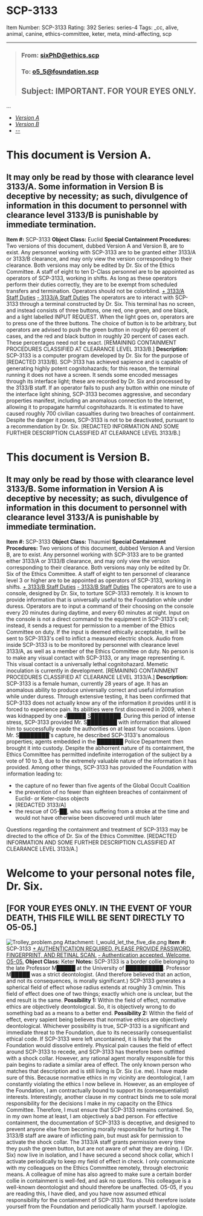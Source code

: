 # SCP-3133
Item Number: SCP-3133
Rating: 392
Series: series-4
Tags: _cc, alive, animal, canine, ethics-committee, keter, meta, mind-affecting, scp

---

> ### **From:** sixPhD@ethics.scp
> ### **To:** o5_5@foundation.scp
> ## **Subject:** IMPORTANT. FOR YOUR EYES ONLY.
…  

  * [_Version A_](javascript:;)
  * [_Version B_](javascript:;)
  * [_\--_](javascript:;)

# This document is Version A.
## It may only be read by those with clearance level 3133/A. Some information in Version B is deceptive by necessity; as such, divulgence of information in this document to personnel with clearance level 3133/B is punishable by immediate termination.
**Item #:** SCP-3133
**Object Class:** Euclid
**Special Containment Procedures:** Two versions of this document, dubbed Version A and Version B, are to exist. Any personnel working with SCP-3133 are to be granted either 3133/A or 3133/B clearance, and may only view the version corresponding to their clearance. Both versions may only be edited by Dr. Six of the Ethics Committee.
A staff of eight to ten D-Class personnel are to be appointed as operators of SCP-3133, working in shifts. As long as these operators perform their duties correctly, they are to be exempt from scheduled transfers and termination. Operators should not be colorblind.
[\+ 3133/A Staff Duties](javascript:;)
[\- 3133/A Staff Duties](javascript:;)
The operators are to interact with SCP-3133 through a terminal constructed by Dr. Six. This terminal has no screen, and instead consists of three buttons, one red, one green, and one black, and a light labelled INPUT REQUEST.
When the light goes on, operators are to press one of the three buttons. The choice of button is to be arbitrary, but operators are advised to push the green button in roughly 60 percent of cases, and the red and black button in roughly 20 percent of cases each. These percentages need not be exact.
[REMAINING CONTAINMENT PROCEDURES CLASSIFIED AT CLEARANCE LEVEL 3133/B.]
**Description:** SCP-3133 is a computer program developed by Dr. Six for the purpose of [REDACTED 3133/B].
SCP-3133 has achieved sapience and is capable of generating highly potent cognitohazards; for this reason, the terminal running it does not have a screen. It sends some encoded messages through its interface light; these are recorded by Dr. Six and processed by the 3133/B staff.
If an operator fails to push any button within one minute of the interface light shining, SCP-3133 becomes aggressive, and secondary properties manifest, including an anomalous connection to the Internet, allowing it to propagate harmful cognitohazards. It is estimated to have caused roughly 700 civilian casualties during two breaches of containment.
Despite the danger it poses, SCP-3133 is not to be deactivated, pursuant to a recommendation by Dr. Six.
[REDACTED INFORMATION AND SOME FURTHER DESCRIPTION CLASSIFIED AT CLEARANCE LEVEL 3133/B.]
# This document is Version B.
## It may only be read by those with clearance level 3133/B. Some information in Version A is deceptive by necessity; as such, divulgence of information in this document to personnel with clearance level 3133/A is punishable by immediate termination.
**Item #:** SCP-3133
**Object Class:** Thaumiel
**Special Containment Procedures:** Two versions of this document, dubbed Version A and Version B, are to exist. Any personnel working with SCP-3133 are to be granted either 3133/A or 3133/B clearance, and may only view the version corresponding to their clearance. Both versions may only be edited by Dr. Six of the Ethics Committee.
A staff of eight to ten personnel of clearance level 3 or higher are to be appointed as operators of SCP-3133, working in shifts.
[\+ 3133/B Staff Duties](javascript:;)
[\- 3133/B Staff Duties](javascript:;)
The operators are to use a console, designed by Dr. Six, to torture SCP-3133 remotely. It is known to provide information that is universally useful to the Foundation while under duress. Operators are to input a command of their choosing on the console every 20 minutes during daytime, and every 60 minutes at night.
Input on the console is not a direct command to the equipment in SCP-3133's cell; instead, it sends a request for permission to a member of the Ethics Committee on duty. If the input is deemed ethically acceptable, it will be sent to SCP-3133's cell to inflict a measured electric shock.
Audio from inside SCP-3133 is to be monitored by personnel with clearance level 3133/A, as well as a member of the Ethics Committee on duty.
No person is to make any visual contact with SCP-3133, or any image representing it. This visual contact is a universally lethal cognitohazard. Memetic inoculation is currently in development.
[REMAINING CONTAINMENT PROCEDURES CLASSIFIED AT CLEARANCE LEVEL 3133/A.]
**Description:** SCP-3133 is a female human, currently 28 years of age. It has an anomalous ability to produce universally correct and useful information while under duress. Through extensive testing, it has been confirmed that SCP-3133 does not actually know any of the information it provides until it is forced to experience pain.
Its abilities were first discovered in 2009, when it was kidnapped by one J█████ S████████. During this period of intense stress, SCP-3133 provided Mr. S████████ with information that allowed him to successfully evade the authorities on at least four occasions. Upon Mr. S████████'s capture, he described SCP-3133's anomalous properties; agents embedded in the ███████ Police Department then brought it into custody.
Despite the abhorrent nature of its containment, the Ethics Committee has permitted indefinite interrogation of the subject by a vote of 10 to 3, due to the extremely valuable nature of the information it has provided.
Among other things, SCP-3133 has provided the Foundation with information leading to:
  * the capture of no fewer than five agents of the Global Occult Coalition
  * the prevention of no fewer than eighteen breaches of containment of Euclid- or Keter-class objects
  * [REDACTED 3133/A]
  * the rescue of O5-██, who was suffering from a stroke at the time and would not have otherwise been discovered until much later

Questions regarding the containment and treatment of SCP-3133 may be directed to the office of Dr. Six of the Ethics Committee.
[REDACTED INFORMATION AND SOME FURTHER DESCRIPTION CLASSIFIED AT CLEARANCE LEVEL 3133/A.]
# Welcome to your personal notes file, Dr. Six.
## [FOR YOUR EYES ONLY. IN THE EVENT OF YOUR DEATH, THIS FILE WILL BE SENT DIRECTLY TO O5-05.]
![Trolley_problem.png](https://scp-wiki.wdfiles.com/local--files/scp-3133/Trolley_problem.png)
Attachment: I_would_let_the_five_die.png
**Item #:** SCP-3133
[\+ AUTHENTICATION REQUIRED. PLEASE PROVIDE PASSWORD, FINGERPRINT, AND RETINAL SCAN.](javascript:;)
[\- Authentication accepted. Welcome, O5-05.](javascript:;)
**Object Class:** Keter
**Notes:** SCP-3133 is a border collie belonging to the late Professor M█████ at the University of ██████████. Professor M█████ was a strict deontologist. (And therefore believed that an action, and not its consequences, is morally significant.)
SCP-3133 generates a spherical field of effect whose radius extends at roughly 3 cm/min. This field of effect does one of two things; exactly which one is unclear, but the end result is the same.
**Possibility 1:** Within the field of effect, normative ethics are objectively deontological. So, it is objectively wrong to do something bad as a means to a better end.
**Possibility 2:** Within the field of effect, every sapient being believes that normative ethics are objectively deontological.
Whichever possibility is true, SCP-3133 is a significant and immediate threat to the Foundation, due to its necessarily consequentialist ethical code. If SCP-3133 were left uncontained, it is likely that the Foundation would dissolve entirely.
Physical pain causes the field of effect around SCP-3133 to recede, and SCP-3133 has therefore been outfitted with a shock collar. However, any rational agent morally responsible for this pain begins to radiate a similar area of effect. The only known person who matches that description and is still living is Dr. Six (i.e. me). I have made sure of this.
Because normative ethics in my vicinity are deontological, I am constantly violating the ethics I now believe in. However, as an employee of the Foundation, I am contractually bound to support its (consequentialist) interests. Interestingly, another clause in my contract binds me to sole moral responsibility for the decisions I make in my capacity on the Ethics Committee. Therefore, I must ensure that SCP-3133 remains contained.
So, in my own home at least, I am objectively a bad person.
For effective containment, the documentation of SCP-3133 is deceptive, and designed to prevent anyone else from becoming morally responsible for hurting it. The 3133/B staff are aware of inflicting pain, but must ask for permission to activate the shock collar. The 3133/A staff grants permission every time they push the green button, but are not aware of what they are doing.
I (Dr. Six) now live in isolation, and I have secured a second shock collar, which I activate periodically to keep my field of effect in check. I only communicate with my colleagues on the Ethics Committee remotely, through electronic means.
A colleague of mine has also agreed to make sure a certain border collie in containment is well-fed, and ask no questions. This colleague is a well-known deontologist and should therefore be unaffected.
O5-05, if you are reading this, I have died, and you have now assumed ethical responsibility for the containment of SCP-3133. You should therefore isolate yourself from the Foundation and periodically harm yourself. I apologize.